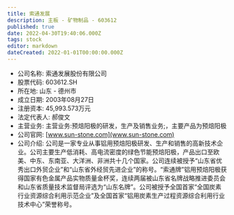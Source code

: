 ```yaml
---
title: 索通发展
description: 主板 - 矿物制品 - 603612
published: true
date: 2022-04-30T19:40:06.000Z
tags: stock
editor: markdown
dateCreated: 2022-01-01T00:00:00.000Z
---
```


- 公司名称: 索通发展股份有限公司
- 股票代码: 603612.SH
- 所在地: 山东 - 德州市
- 成立日期: 2003年08月27日
- 注册资本: 45,993.573万元
- 法定代表人: 郝俊文
- 主营业务: 主营业务:预焙阳极的研发，生产及销售业务;，主要产品为预焙阳极
- 公司官网: [www.sun-stone.com](www.sun-stone.com)
- 公司介绍: 公司是一家专业从事铝用预焙阳极研发、生产和销售的高新技术企业。公司主要生产低消耗、高电流密度的绿色节能预焙阳极，产品出口至欧美、中东、东南亚、大洋洲、非洲共十几个国家。公司连续被授予“山东省优秀出口外贸企业”和“山东省外经贸先进企业”的称号。“索通牌”铝用预焙阳极获得国家有色金属产品实物质量金杯奖，连续两届被山东省名牌战略推进委员会和山东省质量技术监督局评选为“山东名牌”。公司被授予全国首家“全国炭素行业资源综合利用示范企业”及全国首家“铝用炭素生产过程资源综合利用行业技术中心”荣誉称号。


